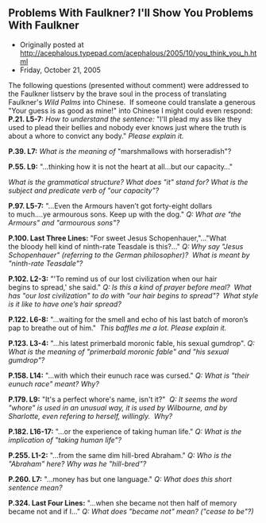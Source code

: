## Problems With Faulkner?  I'll Show You Problems With Faulkner

 * Originally posted at http://acephalous.typepad.com/acephalous/2005/10/you_think_you_h.html
 * Friday, October 21, 2005



The following questions (presented without comment) were addressed to the Faulkner listserv by the brave soul in the process of translating Faulkner's _Wild Palms_ into Chinese.  If someone could translate a generous "Your guess is as good as mine!" into Chinese I might could even respond:
**P.21. L5-7:** _How to understand the sentence:_ "I'll plead my ass like they used to plead their bellies and nobody ever knows just where the truth is about a whore to convict any body." _Please explain it._

**P.39. L7:** _What is the meaning of_ "marshmallows with horseradish"?

**P.55. L9:** "…thinking how it is not the heart at all…but our capacity…" 

_What is the grammatical structure? What does "it" stand for? What is the subject and predicate verb of "our capacity"?_

**P.97. L5-7:** "…Even the Armours haven’t got forty-eight dollars  
to much….ye armourous sons. Keep up with the dog."
_Q: What are "the Armours" and "armourous sons"?_

**P.100. Last Three Lines:** "For sweet Jesus Schopenhauer,"…"What  
the bloody hell kind of ninth-rate Teasdale is this?..."
_Q: Why say "Jesus Schopenhauer" (referring to the German philosopher)?  What is meant by "ninth-rate Teasdale"?_

**P.102. L2-3:** "'To remind us of our lost civilization when our hair  
begins to spread,' she said."
_Q: Is this a kind of prayer before meal?  What has "our lost civilization" to do with "our hair begins to spread"?  What style is it like to have one’s hair spread?_

**P.122. L6-8:** "…waiting for the smell and echo of his last batch of moron’s pap to breathe out of him."  _This baffles me a lot. Please explain it._

**P.123. L3-4:** "…his latest primerbald moronic fable, his sexual gumdrop".
_Q: What is the meaning of "primerbald moronic fable" and "his sexual gumdrop"?_

**P.158. L14:** "...with which their eunuch race was cursed."
_Q: What is "their eunuch race" meant? Why?_

**P.179. L9:** "It's a perfect whore's name, isn't it?"  
_Q: It seems the word "whore" is used in an unusual way, it is used by Wilbourne, and by Sharlotte, even refering to herself, willingly.  Why?_

**P.182. L16-17:** "...or the experience of taking human life."
_Q: What is the implication of "taking human life"?_

**P.255. L1-2:** "...from the same dim hill-bred Abraham."
_Q: Who is the "Abraham" here? Why was he "hill-bred"?_

**P.260. L7:** "...money has but one language."
_Q: What does this short sentence mean?_

**P.324. Last Four Lines:** "...when she became not then half of memory became not and if I..."
_Q: What does "became not" mean? ("cease to be"?)_

		
